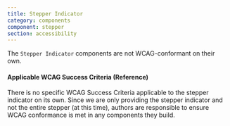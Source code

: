 ```yaml
---
title: Stepper Indicator
category: components
component: stepper
section: accessibility
---
```


The `Stepper Indicator` components are not WCAG-conformant on their own.

#### Applicable WCAG Success Criteria (Reference)

There is no specific WCAG Success Criteria applicable to the stepper indicator on its own. Since we are only providing the stepper indicator and not the entire stepper (at this time), authors are responsible to ensure WCAG conformance is met in any components they build.